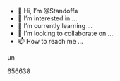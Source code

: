 - 👋 Hi, I’m @Standoffa
- 👀 I’m interested in ...
- 🌱 I’m currently learning ...
- 💞️ I’m looking to collaborate on ...
- 📫 How to reach me ...

<!---
Standoffa/Standoffa is a ✨ special ✨ repository because its `README.md` (this file) appears on your GitHub profile.
You can click the Preview link to take a look at your changes.
--->un
656638
